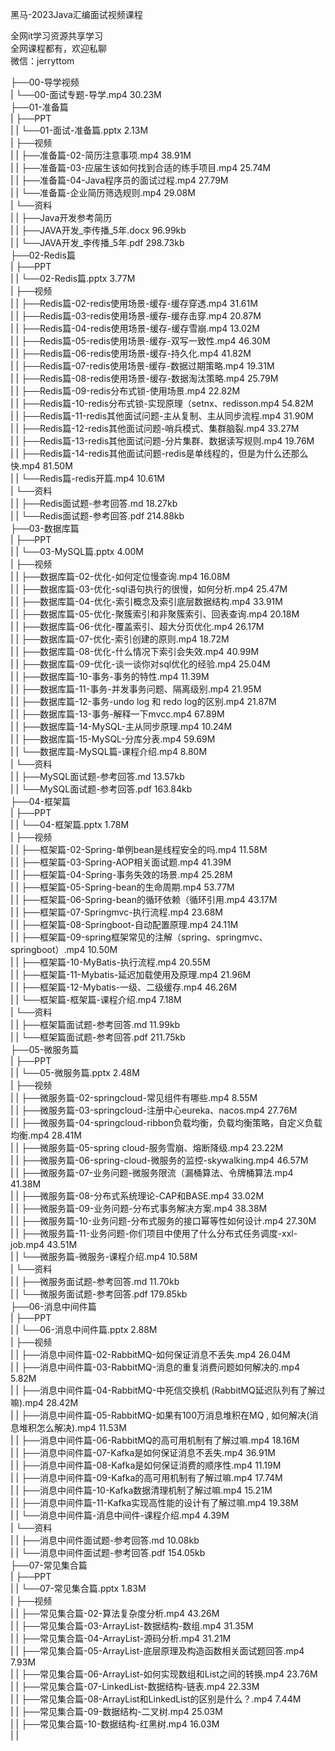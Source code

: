 黑马-2023Java汇编面试视频课程

全网it学习资源共享学习<br>全网课程都有，欢迎私聊<br>微信：jerryttom<br>

├──00-导学视频<br> | └──00-面试专题-导学.mp4 30.23M<br> ├──01-准备篇<br> | ├──PPT<br> | | └──01-面试-准备篇.pptx 2.13M<br> | ├──视频<br> | | ├──准备篇-02-简历注意事项.mp4 38.91M<br> | | ├──准备篇-03-应届生该如何找到合适的练手项目.mp4 25.74M<br> | | ├──准备篇-04-Java程序员的面试过程.mp4 27.79M<br> | | └──准备篇-企业简历筛选规则.mp4 29.08M<br> | └──资料<br> | | ├──Java开发参考简历<br> | | ├──JAVA开发_李传播_5年.docx 96.99kb<br> | | └──JAVA开发_李传播_5年.pdf 298.73kb<br> ├──02-Redis篇<br> | ├──PPT<br> | | └──02-Redis篇.pptx 3.77M<br> | ├──视频<br> | | ├──Redis篇-02-redis使用场景-缓存-缓存穿透.mp4 31.61M<br> | | ├──Redis篇-03-redis使用场景-缓存-缓存击穿.mp4 20.87M<br> | | ├──Redis篇-04-redis使用场景-缓存-缓存雪崩.mp4 13.02M<br> | | ├──Redis篇-05-redis使用场景-缓存-双写一致性.mp4 46.30M<br> | | ├──Redis篇-06-redis使用场景-缓存-持久化.mp4 41.82M<br> | | ├──Redis篇-07-redis使用场景-缓存-数据过期策略.mp4 19.31M<br> | | ├──Redis篇-08-redis使用场景-缓存-数据淘汰策略.mp4 25.79M<br> | | ├──Redis篇-09-redis分布式锁-使用场景.mp4 22.82M<br> | | ├──Redis篇-10-redis分布式锁-实现原理（setnx、redisson.mp4 54.82M<br> | | ├──Redis篇-11-redis其他面试问题-主从复制、主从同步流程.mp4 31.90M<br> | | ├──Redis篇-12-redis其他面试问题-哨兵模式、集群脑裂.mp4 33.27M<br> | | ├──Redis篇-13-redis其他面试问题-分片集群、数据读写规则.mp4 19.76M<br> | | ├──Redis篇-14-redis其他面试问题-redis是单线程的，但是为什么还那么快.mp4 81.50M<br> | | └──Redis篇-redis开篇.mp4 10.61M<br> | └──资料<br> | | ├──Redis面试题-参考回答.md 18.27kb<br> | | └──Redis面试题-参考回答.pdf 214.88kb<br> ├──03-数据库篇<br> | ├──PPT<br> | | └──03-MySQL篇.pptx 4.00M<br> | ├──视频<br> | | ├──数据库篇-02-优化-如何定位慢查询.mp4 16.08M<br> | | ├──数据库篇-03-优化-sql语句执行的很慢，如何分析.mp4 25.47M<br> | | ├──数据库篇-04-优化-索引概念及索引底层数据结构.mp4 33.91M<br> | | ├──数据库篇-05-优化-聚簇索引和非聚簇索引、回表查询.mp4 20.18M<br> | | ├──数据库篇-06-优化-覆盖索引、超大分页优化.mp4 26.17M<br> | | ├──数据库篇-07-优化-索引创建的原则.mp4 18.72M<br> | | ├──数据库篇-08-优化-什么情况下索引会失效.mp4 40.99M<br> | | ├──数据库篇-09-优化-谈一谈你对sql优化的经验.mp4 25.04M<br> | | ├──数据库篇-10-事务-事务的特性.mp4 11.39M<br> | | ├──数据库篇-11-事务-并发事务问题、隔离级别.mp4 21.95M<br> | | ├──数据库篇-12-事务-undo log 和 redo log的区别.mp4 21.87M<br> | | ├──数据库篇-13-事务-解释一下mvcc.mp4 67.89M<br> | | ├──数据库篇-14-MySQL-主从同步原理.mp4 10.24M<br> | | ├──数据库篇-15-MySQL-分库分表.mp4 59.69M<br> | | └──数据库篇-MySQL篇-课程介绍.mp4 8.80M<br> | └──资料<br> | | ├──MySQL面试题-参考回答.md 13.57kb<br> | | └──MySQL面试题-参考回答.pdf 163.84kb<br> ├──04-框架篇<br> | ├──PPT<br> | | └──04-框架篇.pptx 1.78M<br> | ├──视频<br> | | ├──框架篇-02-Spring-单例bean是线程安全的吗.mp4 11.58M<br> | | ├──框架篇-03-Spring-AOP相关面试题.mp4 41.39M<br> | | ├──框架篇-04-Spring-事务失效的场景.mp4 25.28M<br> | | ├──框架篇-05-Spring-bean的生命周期.mp4 53.77M<br> | | ├──框架篇-06-Spring-bean的循环依赖（循环引用.mp4 43.17M<br> | | ├──框架篇-07-Springmvc-执行流程.mp4 23.68M<br> | | ├──框架篇-08-Springboot-自动配置原理.mp4 24.11M<br> | | ├──框架篇-09-spring框架常见的注解（spring、springmvc、springboot）.mp4 10.50M<br> | | ├──框架篇-10-MyBatis-执行流程.mp4 20.55M<br> | | ├──框架篇-11-Mybatis-延迟加载使用及原理.mp4 21.96M<br> | | ├──框架篇-12-Mybatis-一级、二级缓存.mp4 46.26M<br> | | └──框架篇-框架篇-课程介绍.mp4 7.18M<br> | └──资料<br> | | ├──框架篇面试题-参考回答.md 11.99kb<br> | | └──框架篇面试题-参考回答.pdf 211.75kb<br> ├──05-微服务篇<br> | ├──PPT<br> | | └──05-微服务篇.pptx 2.48M<br> | ├──视频<br> | | ├──微服务篇-02-springcloud-常见组件有哪些.mp4 8.55M<br> | | ├──微服务篇-03-springcloud-注册中心eureka、nacos.mp4 27.76M<br> | | ├──微服务篇-04-springcloud-ribbon负载均衡，负载均衡策略，自定义负载均衡.mp4 28.41M<br> | | ├──微服务篇-05-spring cloud-服务雪崩、熔断降级.mp4 23.22M<br> | | ├──微服务篇-06-spring-cloud-微服务的监控-skywalking.mp4 46.57M<br> | | ├──微服务篇-07-业务问题-微服务限流（漏桶算法、令牌桶算法.mp4 41.38M<br> | | ├──微服务篇-08-分布式系统理论-CAP和BASE.mp4 33.02M<br> | | ├──微服务篇-09-业务问题-分布式事务解决方案.mp4 38.38M<br> | | ├──微服务篇-10-业务问题-分布式服务的接口幂等性如何设计.mp4 27.30M<br> | | ├──微服务篇-11-业务问题-你们项目中使用了什么分布式任务调度-xxl-job.mp4 43.51M<br> | | └──微服务篇-微服务-课程介绍.mp4 10.58M<br> | └──资料<br> | | ├──微服务面试题-参考回答.md 11.70kb<br> | | └──微服务面试题-参考回答.pdf 179.85kb<br> ├──06-消息中间件篇<br> | ├──PPT<br> | | └──06-消息中间件篇.pptx 2.88M<br> | ├──视频<br> | | ├──消息中间件篇-02-RabbitMQ-如何保证消息不丢失.mp4 26.04M<br> | | ├──消息中间件篇-03-RabbitMQ-消息的重复消费问题如何解决的.mp4 5.82M<br> | | ├──消息中间件篇-04-RabbitMQ-中死信交换机 (RabbitMQ延迟队列有了解过嘛).mp4 28.42M<br> | | ├──消息中间件篇-05-RabbitMQ-如果有100万消息堆积在MQ , 如何解决(消息堆积怎么解决).mp4 11.53M<br> | | ├──消息中间件篇-06-RabbitMQ的高可用机制有了解过嘛.mp4 18.16M<br> | | ├──消息中间件篇-07-Kafka是如何保证消息不丢失.mp4 36.91M<br> | | ├──消息中间件篇-08-Kafka是如何保证消费的顺序性.mp4 11.19M<br> | | ├──消息中间件篇-09-Kafka的高可用机制有了解过嘛.mp4 17.74M<br> | | ├──消息中间件篇-10-Kafka数据清理机制了解过嘛.mp4 15.21M<br> | | ├──消息中间件篇-11-Kafka实现高性能的设计有了解过嘛.mp4 19.38M<br> | | └──消息中间件篇-消息中间件-课程介绍.mp4 4.39M<br> | └──资料<br> | | ├──消息中间件面试题-参考回答.md 10.08kb<br> | | └──消息中间件面试题-参考回答.pdf 154.05kb<br> ├──07-常见集合篇<br> | ├──PPT<br> | | └──07-常见集合篇.pptx 1.83M<br> | ├──视频<br> | | ├──常见集合篇-02-算法复杂度分析.mp4 43.26M<br> | | ├──常见集合篇-03-ArrayList-数据结构-数组.mp4 31.35M<br> | | ├──常见集合篇-04-ArrayList-源码分析.mp4 31.21M<br> | | ├──常见集合篇-05-ArrayList-底层原理及构造函数相关面试题回答.mp4 7.93M<br> | | ├──常见集合篇-06-ArrayList-如何实现数组和List之间的转换.mp4 23.76M<br> | | ├──常见集合篇-07-LinkedList-数据结构-链表.mp4 22.33M<br> | | ├──常见集合篇-08-ArrayList和LinkedList的区别是什么？.mp4 7.44M<br> | | ├──常见集合篇-09-数据结构-二叉树.mp4 25.03M<br> | | ├──常见集合篇-10-数据结构-红黑树.mp4 16.03M<br> | | 